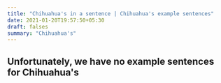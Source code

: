 ```yaml
---
title: "Chihuahua's in a sentence | Chihuahua's example sentences"
date: 2021-01-20T19:57:50+05:30
draft: falses
summary: "Chihuahua's"
---
```

## Unfortunately, we have no example sentences for Chihuahua's                 
